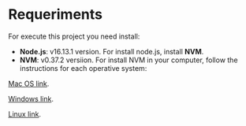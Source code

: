 # Requeriments

For execute this project you need install:

- **Node.js**: v16.13.1 version. For install node.js, install **NVM**.
- **NVM**: v0.37.2 versiion. For install NVM in your computer, follow the instructions for each operative system:

[Mac OS link](https://formulae.brew.sh/formula/nvm "Mac OS instruccions").

[Windows link](https://github.com/coreybutler/nvm-windows "Windows link").

[Linux link](https://github.com/nvm-sh/nvm "Linux link").